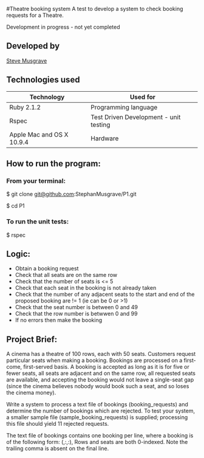 #Theatre booking system
A test to develop a system to check booking requests for a Theatre.

Development in progress - not yet completed

## Developed by
[Steve Musgrave]

## Technologies used
|Technology                 |Used for                       |
|--------------------------|--------------------------------|
|Ruby 2.1.2                |Programming language            |
|Rspec                     |Test Driven Development - unit testing  |
|Apple Mac and OS X 10.9.4 |Hardware                        |

## How to run the program:

### From your terminal:

  $ git clone git@github.com:StephanMusgrave/P1.git

  $ cd P1

### To run the unit tests:
  $ rspec

## Logic:
- Obtain a booking request
- Check that all seats are on the same row
- Check that the number of seats is <= 5
- Check that each seat in the booking is not already taken
- Check that the number of any adjacent seats to the start and end of the proposed booking are != 1 (ie can be 0 or >1)
- Check that the seat number is between 0 and 49
- Check that the row number is betwwen 0 and 99
- If no errors then make the booking

## Project Brief:
A cinema has a theatre of 100 rows, each with 50 seats. Customers request particular seats when making a booking.
Bookings are processed on a first-come, first-served basis. A booking is accepted as long as it is for five or fewer
seats, all seats are adjacent and on the same row, all requested seats are available, and accepting the booking would
not leave a single-seat gap (since the cinema believes nobody would book such a seat, and so loses the cinema money).

Write a system to process a text file of bookings (booking_requests) and determine the number of bookings which are
rejected. To test your system, a smaller sample file (sample_booking_requests) is supplied; processing this file should
yield 11 rejected requests.

The text file of bookings contains one booking per line, where a booking is of the following form:
  (<id>,<index of first seat row>:<index of first seat within row>,<index of last seat row>:<index of last seat within row>),
Rows and seats are both 0-indexed. Note the trailing comma is absent on the final line.



[Steve Musgrave]:https://github.com/StephanMusgrave


